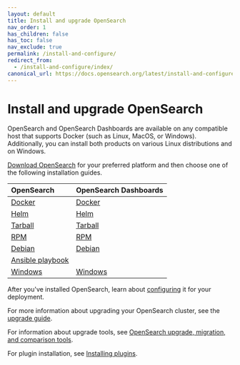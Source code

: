 ```yaml
---
layout: default
title: Install and upgrade OpenSearch
nav_order: 1
has_children: false
has_toc: false
nav_exclude: true
permalink: /install-and-configure/
redirect_from:
  - /install-and-configure/index/
canonical_url: https://docs.opensearch.org/latest/install-and-configure/
---
```


# Install and upgrade OpenSearch

OpenSearch and OpenSearch Dashboards are available on any compatible host that supports Docker (such as Linux, MacOS, or Windows). Additionally, you can install both products on various Linux distributions and on Windows. 

[Download OpenSearch](https://opensearch.org/downloads.html) for your preferred platform and then choose one of the following installation guides.

| OpenSearch | OpenSearch Dashboards |
| :--- | :--- |
| [Docker]({{site.url}}{{site.baseurl}}/install-and-configure/install-opensearch/docker/) | [Docker]({{site.url}}{{site.baseurl}}/install-and-configure/install-dashboards/docker/) |
| [Helm]({{site.url}}{{site.baseurl}}/install-and-configure/install-opensearch/helm/) | [Helm]({{site.url}}{{site.baseurl}}/install-and-configure/install-dashboards/helm/) |
| [Tarball]({{site.url}}{{site.baseurl}}/install-and-configure/install-opensearch/tar/) | [Tarball]({{site.url}}{{site.baseurl}}/install-and-configure/install-dashboards/tar/) |
| [RPM]({{site.url}}{{site.baseurl}}/install-and-configure/install-opensearch/rpm/) | [RPM]({{site.url}}{{site.baseurl}}/install-and-configure/install-dashboards/rpm/) |
| [Debian]({{site.url}}{{site.baseurl}}/install-and-configure/install-opensearch/debian/) | [Debian]({{site.url}}{{site.baseurl}}/install-and-configure/install-dashboards/debian/) |
| [Ansible playbook]({{site.url}}{{site.baseurl}}/install-and-configure/install-opensearch/ansible/) | |
| [Windows]({{site.url}}{{site.baseurl}}/install-and-configure/install-opensearch/windows/) | [Windows]({{site.url}}{{site.baseurl}}/install-and-configure/install-dashboards/windows/) |

After you've installed OpenSearch, learn about [configuring]({{site.url}}{{site.baseurl}}/install-and-configure/configuration/) it for your deployment.

For more information about upgrading your OpenSearch cluster, see the [upgrade guide]({{site.url}}{{site.baseurl}}/install-and-configure/upgrade-opensearch/index/).

For information about upgrade tools, see [OpenSearch upgrade, migration, and comparison tools]({{site.url}}{{site.baseurl}}/tools/index/#opensearch-upgrade-migration-and-comparison-tools).

For plugin installation, see [Installing plugins]({{site.url}}{{site.baseurl}}/install-and-configure/plugins/).